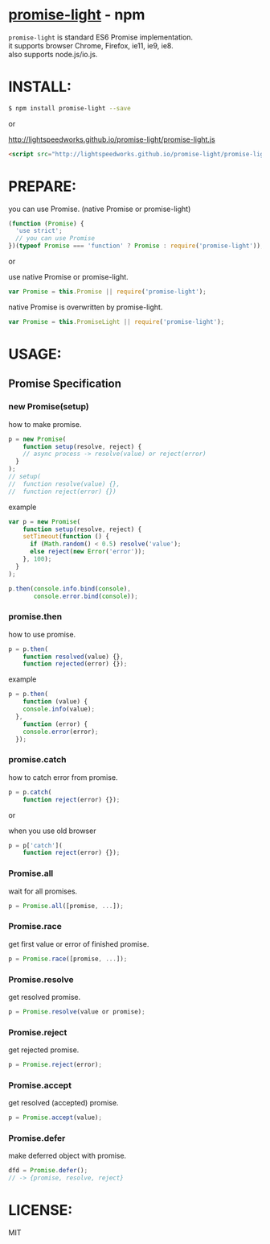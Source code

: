 [promise-light](https://www.npmjs.org/package/promise-light) - npm
====

  `promise-light` is standard ES6 Promise implementation.<br/>
  it supports browser Chrome, Firefox, ie11, ie9, ie8.<br/>
  also supports node.js/io.js.

# INSTALL:

```bash
$ npm install promise-light --save
```

or

http://lightspeedworks.github.io/promise-light/promise-light.js

```html
<script src="http://lightspeedworks.github.io/promise-light/promise-light.js"></script>
```

# PREPARE:

you can use Promise. (native Promise or promise-light)
```js
(function (Promise) {
  'use strict';
  // you can use Promise
})(typeof Promise === 'function' ? Promise : require('promise-light'));
```

or

use native Promise or promise-light.
```js
var Promise = this.Promise || require('promise-light');
```

native Promise is overwritten by promise-light.
```js
var Promise = this.PromiseLight || require('promise-light');
```

# USAGE:

Promise Specification
----

### new Promise(setup)

how to make promise.

```js
p = new Promise(
	function setup(resolve, reject) {
    // async process -> resolve(value) or reject(error)
  }
);
// setup(
//	function resolve(value) {},
//  function reject(error) {})
```

example

```js
var p = new Promise(
	function setup(resolve, reject) {
    setTimeout(function () {
      if (Math.random() < 0.5) resolve('value');
      else reject(new Error('error'));
    }, 100);
  }
);

p.then(console.info.bind(console),
       console.error.bind(console));
```

### promise.then

how to use promise.

```js
p = p.then(
	function resolved(value) {},
	function rejected(error) {});
```

example

```js
p = p.then(
	function (value) {
    console.info(value);
  },
	function (error) {
    console.error(error);
  });
```

### promise.catch

how to catch error from promise.

```js
p = p.catch(
	function reject(error) {});
```

or

when you use old browser
```js
p = p['catch'](
	function reject(error) {});
```

### Promise.all

wait for all promises.

```js
p = Promise.all([promise, ...]);
```

### Promise.race

get first value or error of finished promise.

```js
p = Promise.race([promise, ...]);
```

### Promise.resolve

get resolved promise.

```js
p = Promise.resolve(value or promise);
```

### Promise.reject

get rejected promise.

```js
p = Promise.reject(error);
```

### Promise.accept

get resolved (accepted) promise.

```js
p = Promise.accept(value);
```

### Promise.defer

make deferred object with promise.

```js
dfd = Promise.defer();
// -> {promise, resolve, reject}
```


# LICENSE:

  MIT
